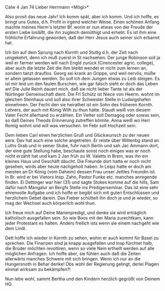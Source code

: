  Calw 4 Jan 74
Lieber Herrmann <Mögl>*

Also prosit das neue Jahr! Ich komm spät, aber ich komm. Und ich hoffe, es bringt uns Gutes, d.h. Profit in irgend welcher Weise. Einen schönen Anfang machte meines Herm's letzter Bf. worin er nun etwas von der Freude der ersten Liebe losläßt, die ihn zugleich demüthigt und erhebt. Es ist ihm eine fröhliche Erfahrung geworden, daß der Herr Jesus auch seiner sich erbarmt hat.

Ich bin auf dem Sprung nach Kornth und Stuttg d.h. der Zeit nach umgekehrt, denn ich muß zuerst in St nachsehen. Der junge Robinson soll ja weil er farmer werden will nach Engld zurück (Cirencester agric. college), aber auch die letzte Zeit die ihm bleibt wendet er nicht zum lernen an, sondern tanzt drauflos. Georg sei krank an Grippe, und weil nervös, müße er allein gelassen werden. So soll ich dem Jungen etwas zu Leib steigen. Es ist mir leid um den faulen Burschen, wie gar falsch sieht er doch das Leben an! 
Die Julie Reinh dauert mich, daß sie nicht lieber Tante ist als der Nürtinger Gemeinschaft dient. Die Frl Schütz ist Niece von Heerm. wohnt im gleichen Steinhaus und soll also ihrer Schwester Stelle in Ludwigshafen einnehmen. Der Fecht den sie heirathet ist ein Sohn des früheren Kornth. Lehrers, der auch mit König Wilh zu thun hatte. Staudt weiß von diesem Vater Fecht allerhand zu erzählen. Ein Vetter soll Demagog oder sowas sein, so daß Deines Theods Erinnerung zutreffen könnte. Anna weiß wo Herr Romig wohnt und will was versuchen. Im Febr soll Hochzeit sein.

Dem lieben Carl einen herzlichen Gruß und Glückwunsch zu der neuen aera. Dav hat auch eine solche angetreten. Er reiste über Wittenbg stand an Luths Grab und in seiner Stube, fuhr nach Berlin und sah Jac Ammann dort, der eine gute Stellung habe, beschaute sonst noch einiges was er noch nicht erzählt hat und kam 2 Jan früh zu W. Valetts in Brem, was ihn ein kleines Haus und Geschäft däucht. Die Freunde dort hatte er noch nicht gesehen, wirds aber heute nachgeholt haben. In Leipz hatte er doch am meisten an Dr König (vom Daheim) dessen Frau unser Jettles Freundin ist. In Br. wird er bei Vietors Insp. Zahn, Pastor Funke etc. manches anregende finden. 
Ei Dettinger war hier (31) und sagte Stokes komme auf die hills, Sam dafür nach Mangalur an Bergfs Stelle ins Predigerseminar. Das ist eine sehr ehrenvolle Aufgabe und ich hoffe er begibt sich mit guten Entschlüssen und herzlichem Gebet darein. Das Fieber schüttelt ihn doch je und je wieder, so mag der Wechsel auch körperlich wohl thun.

Ich freue mich auf Deine Marienpredigt, und denke sie wird erträglich katholisch ausgefallen sein. So wie Boos mit der Maria zurechtkam, kann jeder Protestant es halten. Anders freilich ists wenn sie einem nachgeht wie dem Lindl.

Dett hoffe ich wieder in Kornth zu sehen, wohin er auch kommt für Basel zu sprechen. Die Finanzen sind ja knapp ausgefallen und Insp fürchtet halb, die Brüder möchten revoltiren, wenn so viele Nein ertheilt werden auf alle möglichen Anfragen. Ich hoffe aber, sie fühlen auch daß die Zeiten allerwärts manches Schwere mit sich bringen. Wenn ich nur an die Hungersnoth in Behar denke! Obs wohl der Regierung gelingt, derlei Plagen einmal wirksam zu bekämpfen?!

Nun lebe wohl, sammt Bertha und den Kindern herzlich gegrüßt von Deinem  HG.
